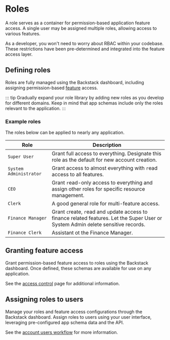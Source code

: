 # Roles

A role serves as a container for permission-based application feature access. A single user may be assigned multiple roles, allowing access to various features.

As a developer, you won't need to worry about RBAC within your codebase. These restrictions have been pre-determined and integrated into the feature access layer.



## Defining roles

Roles are fully managed using the Backstack dashboard, including assigning permission-based [feature](features) access.


::: tip
Gradually expand your role library by adding new roles as you develop for different domains. Keep in mind that app schemas include only the roles relevant to the application.
:::

### Example roles

The roles below can be applied to nearly any application. 

| Role | Description |
| --- | --- |
| `Super User` | Grant full access to everything. Designate this role as the default for new account creation. |
| `System Administrator` | Grant access to almost everything with `r`ead access to all features. |
| `CEO` |  Grant `r`ead-only access to everything and assign other roles for specific resource management. |
| `Clerk` | A good general role for multi-feature access. |
| `Finance Manager` |  Grant `c`reate, `r`ead and `u`pdate access to finance related features. Let the Super User or System Admin `d`elete sensitive records. |
|  `Finance Clerk` | Assistant ot the Finance Manager. |

## Granting feature access

Grant permission-based feature access to roles using the Backstack dashboard. Once defined, these schemas are available for use on any application. 

See the [access control](access-control) page for additional information.


## Assigning roles to users

Manage your roles and feature access configurations through the Backstack dashboard. Assign roles to users using your user interface, leveraging pre-configured app schema data and the API.

<!--@include: includes/role-assignment.md-->


See the [account users workflow](account-users) for more information.

